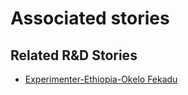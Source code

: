 # Associated stories

<!-- !!DO NOT REMOVE!! start autogenerated hyperlinks -->
## Related R&D Stories
- [Experimenter\-Ethiopia\-Okelo Fekadu](/stories/?doc=Experimenters_ETH)
<!-- !!DO NOT REMOVE!! end autogenerated hyperlinks -->
